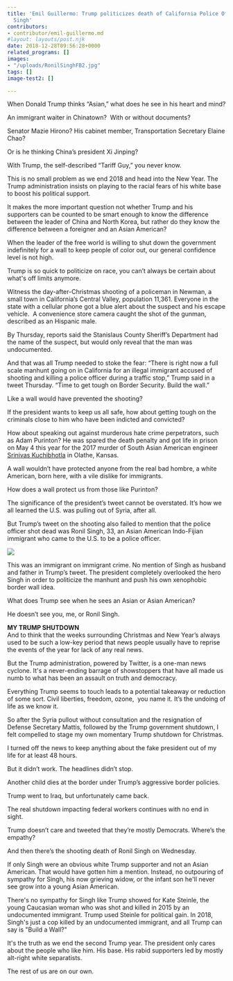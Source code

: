 ```yaml
---
title: 'Emil Guillermo: Trump politicizes death of California Police Officer Ronil
  Singh'
contributors:
- contributor/emil-guillermo.md
#layout: layouts/post.njk
date: 2018-12-28T09:56:28+0000
related_programs: []
images:
- "/uploads/RonilSinghFB2.jpg"
tags: []
image-test2: []

---
```

When Donald Trump thinks “Asian,” what does he see in his heart and mind?

An immigrant waiter in Chinatown?  With or without documents?

Senator Mazie Hirono? His cabinet member, Transportation Secretary Elaine Chao?

Or is he thinking China’s president Xi Jinping?

With Trump, the self-described “Tariff Guy,” you never know.

This is no small problem as we end 2018 and head into the New Year. The Trump administration insists on playing to the racial fears of his white base to boost his political support.

It makes the more important question not whether Trump and his supporters can be counted to be smart enough to know the difference between the leader of China and North Korea, but rather do they know the difference between a foreigner and an Asian American?

When the leader of the free world is willing to shut down the government indefinitely for a wall to keep people of color out, our general confidence level is not high.

Trump is so quick to politicize on race, you can’t always be certain about what's off limits anymore.

Witness the day-after-Christmas shooting of a policeman in Newman, a small town in California’s Central Valley, population 11,361. Everyone in the state with a cellular phone got a blue alert about the suspect and his escape vehicle.  A convenience store camera caught the shot of the gunman, described as an Hispanic male.

By Thursday, reports said the Stanislaus County Sheriff’s Department had the name of the suspect, but would only reveal that the man was undocumented.

And that was all Trump needed to stoke the fear: “There is right now a full scale manhunt going on in California for an illegal immigrant accused of shooting and killing a police officer during a traffic stop,” Trump said in a tweet Thursday. “Time to get tough on Border Security. Build the wall.”

Like a wall would have prevented the shooting?

If the president wants to keep us all safe, how about getting tough on the criminals close to him who have been indicted and convicted?

How about speaking out against murderous hate crime perpetrators, such as Adam Purinton? He was spared the death penalty and got life in prison on May 4 this year for the 2017 murder of South Asian American engineer [Srinivas Kuchibhotla](https://www.aaldef.org/blog/emil-guillermo-is-srinivas-kuchibhotla-the-vincent-chin-for-south-asians/) in Olathe, Kansas.

A wall wouldn’t have protected anyone from the real bad hombre, a white American, born here, with a vile dislike for immigrants.

How does a wall protect us from those like Purinton?

The significance of the president’s tweet cannot be overstated. It’s how we all learned the U.S. was pulling out of Syria, after all.

But Trump’s tweet on the shooting also failed to mention that the police officer shot dead was Ronil Singh, 33, an Asian American Indo-Fijian immigrant who came to the U.S. to be a police officer.

![](/uploads/TrumpTweet12.27.jpg)

This was an immigrant on immigrant crime. No mention of Singh as husband and father in Trump’s tweet. The president completely overlooked the hero Singh in order to politicize the manhunt and push his own xenophobic border wall idea.

What does Trump see when he sees an Asian or Asian American?

He doesn’t see you, me, or Ronil Singh.

**MY TRUMP SHUTDOWN**  
And to think that the weeks surrounding Christmas and New Year’s always used to be such a low-key period that  news people usually have to reprise the events of the year for lack of any real news.

But the Trump administration, powered by Twitter, is a one-man news cyclone. It's a never-ending barrage of showstoppers that have all made us numb to what has been an assault on truth and democracy.

Everything Trump seems to touch leads to a potential takeaway or reduction of some sort. Civil liberties, freedom, ozone,  you name it. It’s the undoing of life as we know it.

So after the Syria pullout without consultation and the resignation of Defense Secretary Mattis, followed by the Trump government shutdown, I felt compelled to stage my own momentary Trump shutdown for Christmas.

I turned off the news to keep anything about the fake president out of my life for at least 48 hours.

But it didn’t work. The headlines didn’t stop.

Another child dies at the border under Trump’s aggressive border policies.

Trump went to Iraq, but unfortunately came back.

The real shutdown impacting federal workers continues with no end in sight.

Trump doesn’t care and tweeted that they’re mostly Democrats. Where’s the empathy?

And then there’s the shooting death of Ronil Singh on Wednesday.

If only Singh were an obvious white Trump supporter and not an Asian American. That would have gotten him a mention. Instead, no outpouring of sympathy for Singh, his now grieving widow, or the infant son he'll never see grow into a young Asian American.

There's no sympathy for Singh like Trump showed for Kate Steinle, the young Caucasian woman who was shot and killed in 2015 by an undocumented immigrant. Trump used Steinle for political gain. In 2018, Singh's just a cop killed by an undocumented immigrant, and all Trump can say is "Build a Wall?"

It's the truth as we end the second Trump year. The president only cares about the people who like him. His base. His rabid supporters led by mostly alt-right white separatists.

The rest of us are on our own.  
